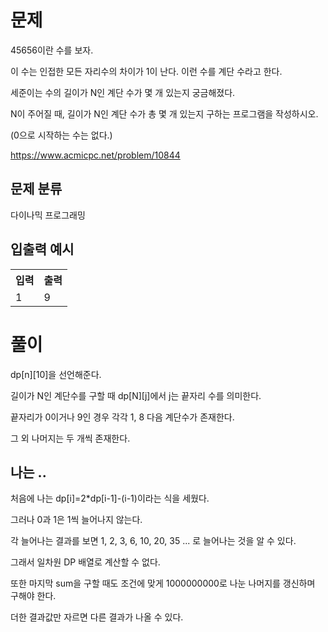 # 문제

45656이란 수를 보자.

이 수는 인접한 모든 자리수의 차이가 1이 난다. 이런 수를 계단 수라고 한다.

세준이는 수의 길이가 N인 계단 수가 몇 개 있는지 궁금해졌다.

N이 주어질 때, 길이가 N인 계단 수가 총 몇 개 있는지 구하는 프로그램을 작성하시오. 

(0으로 시작하는 수는 없다.)

https://www.acmicpc.net/problem/10844

## 문제 분류

다이나믹 프로그래밍

## 입출력 예시

<table>
  <tr>
    <th>입력</th>
    <th>출력</th>
  </tr>
  <tr>
    <td>1</td>
    <td>9</td>
  </tr>
</table>

# 풀이

dp[n][10]을 선언해준다.

길이가 N인 계단수를 구할 때 dp[N][j]에서 j는 끝자리 수를 의미한다.

끝자리가 0이거나 9인 경우 각각 1, 8 다음 계단수가 존재한다.

그 외 나머지는 두 개씩 존재한다.

## 나는 ..

처음에 나는 dp[i]=2*dp[i-1]-(i-1)이라는 식을 세웠다.

그러나 0과 1은 1씩 늘어나지 않는다. 

각 늘어나는 결과를 보면 1, 2, 3, 6, 10, 20, 35 ... 로 늘어나는 것을 알 수 있다.

그래서 일차원 DP 배열로 계산할 수 없다.

또한 마지막 sum을 구할 때도 조건에 맞게 1000000000로 나눈 나머지를 갱신하며 구해야 한다.

더한 결과값만 자르면 다른 결과가 나올 수 있다.